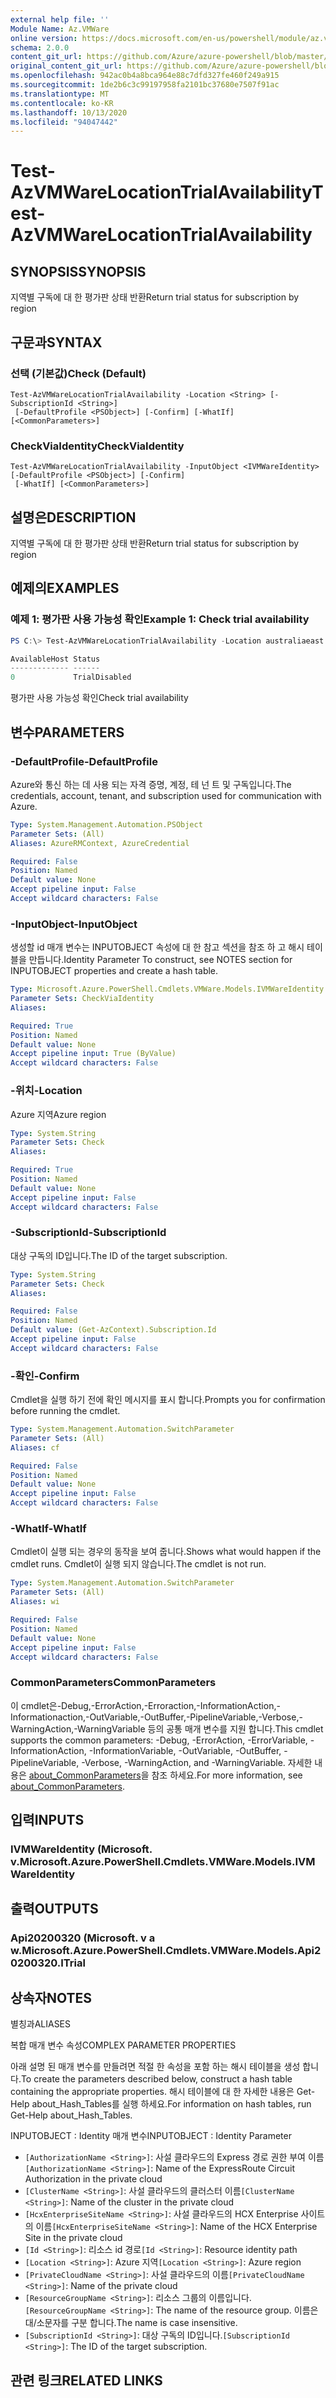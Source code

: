 ```yaml
---
external help file: ''
Module Name: Az.VMWare
online version: https://docs.microsoft.com/en-us/powershell/module/az.vmware/test-azvmwarelocationtrialavailability
schema: 2.0.0
content_git_url: https://github.com/Azure/azure-powershell/blob/master/src/VMWare/help/Test-AzVMWareLocationTrialAvailability.md
original_content_git_url: https://github.com/Azure/azure-powershell/blob/master/src/VMWare/help/Test-AzVMWareLocationTrialAvailability.md
ms.openlocfilehash: 942ac0b4a8bca964e88c7dfd327fe460f249a915
ms.sourcegitcommit: 1de2b6c3c99197958fa2101bc37680e7507f91ac
ms.translationtype: MT
ms.contentlocale: ko-KR
ms.lasthandoff: 10/13/2020
ms.locfileid: "94047442"
---
```

# <span data-ttu-id="26e22-101">Test-AzVMWareLocationTrialAvailability</span><span class="sxs-lookup"><span data-stu-id="26e22-101">Test-AzVMWareLocationTrialAvailability</span></span>

## <span data-ttu-id="26e22-102">SYNOPSIS</span><span class="sxs-lookup"><span data-stu-id="26e22-102">SYNOPSIS</span></span>
<span data-ttu-id="26e22-103">지역별 구독에 대 한 평가판 상태 반환</span><span class="sxs-lookup"><span data-stu-id="26e22-103">Return trial status for subscription by region</span></span>

## <span data-ttu-id="26e22-104">구문과</span><span class="sxs-lookup"><span data-stu-id="26e22-104">SYNTAX</span></span>

### <span data-ttu-id="26e22-105">선택 (기본값)</span><span class="sxs-lookup"><span data-stu-id="26e22-105">Check (Default)</span></span>
```
Test-AzVMWareLocationTrialAvailability -Location <String> [-SubscriptionId <String>]
 [-DefaultProfile <PSObject>] [-Confirm] [-WhatIf] [<CommonParameters>]
```

### <span data-ttu-id="26e22-106">CheckViaIdentity</span><span class="sxs-lookup"><span data-stu-id="26e22-106">CheckViaIdentity</span></span>
```
Test-AzVMWareLocationTrialAvailability -InputObject <IVMWareIdentity> [-DefaultProfile <PSObject>] [-Confirm]
 [-WhatIf] [<CommonParameters>]
```

## <span data-ttu-id="26e22-107">설명은</span><span class="sxs-lookup"><span data-stu-id="26e22-107">DESCRIPTION</span></span>
<span data-ttu-id="26e22-108">지역별 구독에 대 한 평가판 상태 반환</span><span class="sxs-lookup"><span data-stu-id="26e22-108">Return trial status for subscription by region</span></span>

## <span data-ttu-id="26e22-109">예제의</span><span class="sxs-lookup"><span data-stu-id="26e22-109">EXAMPLES</span></span>

### <span data-ttu-id="26e22-110">예제 1: 평가판 사용 가능성 확인</span><span class="sxs-lookup"><span data-stu-id="26e22-110">Example 1: Check trial availability</span></span>
```powershell
PS C:\> Test-AzVMWareLocationTrialAvailability -Location australiaeast

AvailableHost Status
------------- ------
0             TrialDisabled
```

<span data-ttu-id="26e22-111">평가판 사용 가능성 확인</span><span class="sxs-lookup"><span data-stu-id="26e22-111">Check trial availability</span></span>

## <span data-ttu-id="26e22-112">변수</span><span class="sxs-lookup"><span data-stu-id="26e22-112">PARAMETERS</span></span>

### <span data-ttu-id="26e22-113">-DefaultProfile</span><span class="sxs-lookup"><span data-stu-id="26e22-113">-DefaultProfile</span></span>
<span data-ttu-id="26e22-114">Azure와 통신 하는 데 사용 되는 자격 증명, 계정, 테 넌 트 및 구독입니다.</span><span class="sxs-lookup"><span data-stu-id="26e22-114">The credentials, account, tenant, and subscription used for communication with Azure.</span></span>

```yaml
Type: System.Management.Automation.PSObject
Parameter Sets: (All)
Aliases: AzureRMContext, AzureCredential

Required: False
Position: Named
Default value: None
Accept pipeline input: False
Accept wildcard characters: False
```

### <span data-ttu-id="26e22-115">-InputObject</span><span class="sxs-lookup"><span data-stu-id="26e22-115">-InputObject</span></span>
<span data-ttu-id="26e22-116">생성할 id 매개 변수는 INPUTOBJECT 속성에 대 한 참고 섹션을 참조 하 고 해시 테이블을 만듭니다.</span><span class="sxs-lookup"><span data-stu-id="26e22-116">Identity Parameter To construct, see NOTES section for INPUTOBJECT properties and create a hash table.</span></span>

```yaml
Type: Microsoft.Azure.PowerShell.Cmdlets.VMWare.Models.IVMWareIdentity
Parameter Sets: CheckViaIdentity
Aliases:

Required: True
Position: Named
Default value: None
Accept pipeline input: True (ByValue)
Accept wildcard characters: False
```

### <span data-ttu-id="26e22-117">-위치</span><span class="sxs-lookup"><span data-stu-id="26e22-117">-Location</span></span>
<span data-ttu-id="26e22-118">Azure 지역</span><span class="sxs-lookup"><span data-stu-id="26e22-118">Azure region</span></span>

```yaml
Type: System.String
Parameter Sets: Check
Aliases:

Required: True
Position: Named
Default value: None
Accept pipeline input: False
Accept wildcard characters: False
```

### <span data-ttu-id="26e22-119">-SubscriptionId</span><span class="sxs-lookup"><span data-stu-id="26e22-119">-SubscriptionId</span></span>
<span data-ttu-id="26e22-120">대상 구독의 ID입니다.</span><span class="sxs-lookup"><span data-stu-id="26e22-120">The ID of the target subscription.</span></span>

```yaml
Type: System.String
Parameter Sets: Check
Aliases:

Required: False
Position: Named
Default value: (Get-AzContext).Subscription.Id
Accept pipeline input: False
Accept wildcard characters: False
```

### <span data-ttu-id="26e22-121">-확인</span><span class="sxs-lookup"><span data-stu-id="26e22-121">-Confirm</span></span>
<span data-ttu-id="26e22-122">Cmdlet을 실행 하기 전에 확인 메시지를 표시 합니다.</span><span class="sxs-lookup"><span data-stu-id="26e22-122">Prompts you for confirmation before running the cmdlet.</span></span>

```yaml
Type: System.Management.Automation.SwitchParameter
Parameter Sets: (All)
Aliases: cf

Required: False
Position: Named
Default value: None
Accept pipeline input: False
Accept wildcard characters: False
```

### <span data-ttu-id="26e22-123">-WhatIf</span><span class="sxs-lookup"><span data-stu-id="26e22-123">-WhatIf</span></span>
<span data-ttu-id="26e22-124">Cmdlet이 실행 되는 경우의 동작을 보여 줍니다.</span><span class="sxs-lookup"><span data-stu-id="26e22-124">Shows what would happen if the cmdlet runs.</span></span>
<span data-ttu-id="26e22-125">Cmdlet이 실행 되지 않습니다.</span><span class="sxs-lookup"><span data-stu-id="26e22-125">The cmdlet is not run.</span></span>

```yaml
Type: System.Management.Automation.SwitchParameter
Parameter Sets: (All)
Aliases: wi

Required: False
Position: Named
Default value: None
Accept pipeline input: False
Accept wildcard characters: False
```

### <span data-ttu-id="26e22-126">CommonParameters</span><span class="sxs-lookup"><span data-stu-id="26e22-126">CommonParameters</span></span>
<span data-ttu-id="26e22-127">이 cmdlet은-Debug,-ErrorAction,-Erroraction,-InformationAction,-Informationaction,-OutVariable,-OutBuffer,-PipelineVariable,-Verbose,-WarningAction,-WarningVariable 등의 공통 매개 변수를 지원 합니다.</span><span class="sxs-lookup"><span data-stu-id="26e22-127">This cmdlet supports the common parameters: -Debug, -ErrorAction, -ErrorVariable, -InformationAction, -InformationVariable, -OutVariable, -OutBuffer, -PipelineVariable, -Verbose, -WarningAction, and -WarningVariable.</span></span> <span data-ttu-id="26e22-128">자세한 내용은 [about_CommonParameters](http://go.microsoft.com/fwlink/?LinkID=113216)을 참조 하세요.</span><span class="sxs-lookup"><span data-stu-id="26e22-128">For more information, see [about_CommonParameters](http://go.microsoft.com/fwlink/?LinkID=113216).</span></span>

## <span data-ttu-id="26e22-129">입력</span><span class="sxs-lookup"><span data-stu-id="26e22-129">INPUTS</span></span>

### <span data-ttu-id="26e22-130">IVMWareIdentity (Microsoft. v.</span><span class="sxs-lookup"><span data-stu-id="26e22-130">Microsoft.Azure.PowerShell.Cmdlets.VMWare.Models.IVMWareIdentity</span></span>

## <span data-ttu-id="26e22-131">출력</span><span class="sxs-lookup"><span data-stu-id="26e22-131">OUTPUTS</span></span>

### <span data-ttu-id="26e22-132">Api20200320 (Microsoft. v a w.</span><span class="sxs-lookup"><span data-stu-id="26e22-132">Microsoft.Azure.PowerShell.Cmdlets.VMWare.Models.Api20200320.ITrial</span></span>

## <span data-ttu-id="26e22-133">상속자</span><span class="sxs-lookup"><span data-stu-id="26e22-133">NOTES</span></span>

<span data-ttu-id="26e22-134">별칭과</span><span class="sxs-lookup"><span data-stu-id="26e22-134">ALIASES</span></span>

<span data-ttu-id="26e22-135">복합 매개 변수 속성</span><span class="sxs-lookup"><span data-stu-id="26e22-135">COMPLEX PARAMETER PROPERTIES</span></span>

<span data-ttu-id="26e22-136">아래 설명 된 매개 변수를 만들려면 적절 한 속성을 포함 하는 해시 테이블을 생성 합니다.</span><span class="sxs-lookup"><span data-stu-id="26e22-136">To create the parameters described below, construct a hash table containing the appropriate properties.</span></span> <span data-ttu-id="26e22-137">해시 테이블에 대 한 자세한 내용은 Get-Help about_Hash_Tables를 실행 하세요.</span><span class="sxs-lookup"><span data-stu-id="26e22-137">For information on hash tables, run Get-Help about_Hash_Tables.</span></span>


<span data-ttu-id="26e22-138">INPUTOBJECT <IVMWareIdentity> : Identity 매개 변수</span><span class="sxs-lookup"><span data-stu-id="26e22-138">INPUTOBJECT <IVMWareIdentity>: Identity Parameter</span></span>
  - <span data-ttu-id="26e22-139">`[AuthorizationName <String>]`: 사설 클라우드의 Express 경로 권한 부여 이름</span><span class="sxs-lookup"><span data-stu-id="26e22-139">`[AuthorizationName <String>]`: Name of the ExpressRoute Circuit Authorization in the private cloud</span></span>
  - <span data-ttu-id="26e22-140">`[ClusterName <String>]`: 사설 클라우드의 클러스터 이름</span><span class="sxs-lookup"><span data-stu-id="26e22-140">`[ClusterName <String>]`: Name of the cluster in the private cloud</span></span>
  - <span data-ttu-id="26e22-141">`[HcxEnterpriseSiteName <String>]`: 사설 클라우드의 HCX Enterprise 사이트의 이름</span><span class="sxs-lookup"><span data-stu-id="26e22-141">`[HcxEnterpriseSiteName <String>]`: Name of the HCX Enterprise Site in the private cloud</span></span>
  - <span data-ttu-id="26e22-142">`[Id <String>]`: 리소스 id 경로</span><span class="sxs-lookup"><span data-stu-id="26e22-142">`[Id <String>]`: Resource identity path</span></span>
  - <span data-ttu-id="26e22-143">`[Location <String>]`: Azure 지역</span><span class="sxs-lookup"><span data-stu-id="26e22-143">`[Location <String>]`: Azure region</span></span>
  - <span data-ttu-id="26e22-144">`[PrivateCloudName <String>]`: 사설 클라우드의 이름</span><span class="sxs-lookup"><span data-stu-id="26e22-144">`[PrivateCloudName <String>]`: Name of the private cloud</span></span>
  - <span data-ttu-id="26e22-145">`[ResourceGroupName <String>]`: 리소스 그룹의 이름입니다.</span><span class="sxs-lookup"><span data-stu-id="26e22-145">`[ResourceGroupName <String>]`: The name of the resource group.</span></span> <span data-ttu-id="26e22-146">이름은 대/소문자를 구분 합니다.</span><span class="sxs-lookup"><span data-stu-id="26e22-146">The name is case insensitive.</span></span>
  - <span data-ttu-id="26e22-147">`[SubscriptionId <String>]`: 대상 구독의 ID입니다.</span><span class="sxs-lookup"><span data-stu-id="26e22-147">`[SubscriptionId <String>]`: The ID of the target subscription.</span></span>

## <span data-ttu-id="26e22-148">관련 링크</span><span class="sxs-lookup"><span data-stu-id="26e22-148">RELATED LINKS</span></span>

